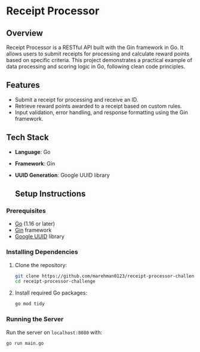 # Receipt Processor

## Overview
Receipt Processor is a RESTful API built with the Gin framework in Go. It allows users to submit receipts for processing and calculate reward points based on specific criteria. This project demonstrates a practical example of data processing and scoring logic in Go, following clean code principles.

## Features
- Submit a receipt for processing and receive an ID.
- Retrieve reward points awarded to a receipt based on custom rules.
- Input validation, error handling, and response formatting using the Gin framework.

## Tech Stack
- **Language**: Go
- **Framework**: Gin
- **UUID Generation**: Google UUID library

  ## Setup Instructions

### Prerequisites
- [Go](https://golang.org/dl/) (1.16 or later)
- [Gin](https://github.com/gin-gonic/gin) framework
- [Google UUID](https://pkg.go.dev/github.com/google/uuid) library

### Installing Dependencies
1. Clone the repository:
    ```bash
    git clone https://github.com/marehman0123/receipt-processor-challenge.git
    cd receipt-processor-challenge
    ```
2. Install required Go packages:
    ```bash
    go mod tidy
    ```

### Running the Server
Run the server on `localhost:8080` with:
```bash
go run main.go
